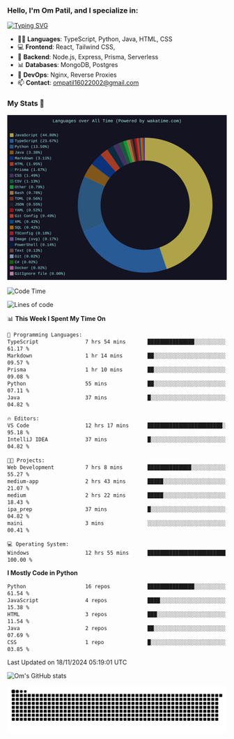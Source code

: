 <h3>Hello, I'm Om Patil, and I specialize in:</h3>

[![Typing SVG](https://readme-typing-svg.demolab.com?font=Fira+Code&pause=1000&color=00F7F6&width=435&lines=Full+Stack+Developer;Node.js+Backend+Developer;React+Frontend+Developer)](https://git.io/typing-svg)

<ul>
  <li>👨‍💻 <strong>Languages</strong>: TypeScript, Python, Java, HTML, CSS</li>
  <li>💻 <strong>Frontend</strong>: React, Tailwind CSS,  </li>
  <li>🦄 <strong>Backend</strong>: Node.js, Express, Prisma, Serverless </li>
  <li>📊 <strong>Databases</strong>: MongoDB, Postgres</li>
  <li>🚀 <strong>DevOps</strong>: Nginx, Reverse Proxies</li>
  <li>📫 <strong>Contact</strong>: <a href="mailto:ompatil16022002@gmail.com">ompatil16022002@gmail.com</a></li>
</ul>


<h3>My Stats 💯</h3>

<img src="wakatime-stats.svg" alt="Wakatime Stats" width="600"/>

<!--  [![Top Langs](https://github-readme-stats.vercel.app/api/top-langs/?username=9OmP&layout=compact&theme=radical)](https://github.com/anuraghazra/github-readme-stats) -->

<!--START_SECTION:waka-->
![Code Time](http://img.shields.io/badge/Code%20Time-106%20hrs%2015%20mins-blue)

![Lines of code](https://img.shields.io/badge/From%20Hello%20World%20I%27ve%20Written-1.5%20million%20lines%20of%20code-blue)

📊 **This Week I Spent My Time On** 

```text
💬 Programming Languages: 
TypeScript               7 hrs 54 mins       ███████████████░░░░░░░░░░   61.17 % 
Markdown                 1 hr 14 mins        ██░░░░░░░░░░░░░░░░░░░░░░░   09.57 % 
Prisma                   1 hr 10 mins        ██░░░░░░░░░░░░░░░░░░░░░░░   09.08 % 
Python                   55 mins             ██░░░░░░░░░░░░░░░░░░░░░░░   07.11 % 
Java                     37 mins             █░░░░░░░░░░░░░░░░░░░░░░░░   04.82 % 

🔥 Editors: 
VS Code                  12 hrs 17 mins      ████████████████████████░   95.18 % 
IntelliJ IDEA            37 mins             █░░░░░░░░░░░░░░░░░░░░░░░░   04.82 % 

🐱‍💻 Projects: 
Web Development          7 hrs 8 mins        ██████████████░░░░░░░░░░░   55.27 % 
medium-app               2 hrs 43 mins       █████░░░░░░░░░░░░░░░░░░░░   21.07 % 
medium                   2 hrs 22 mins       █████░░░░░░░░░░░░░░░░░░░░   18.43 % 
ipa_prep                 37 mins             █░░░░░░░░░░░░░░░░░░░░░░░░   04.82 % 
maini                    3 mins              ░░░░░░░░░░░░░░░░░░░░░░░░░   00.41 % 

💻 Operating System: 
Windows                  12 hrs 55 mins      █████████████████████████   100.00 % 
```

**I Mostly Code in Python** 

```text
Python                   16 repos            ███████████████░░░░░░░░░░   61.54 % 
JavaScript               4 repos             ████░░░░░░░░░░░░░░░░░░░░░   15.38 % 
HTML                     3 repos             ███░░░░░░░░░░░░░░░░░░░░░░   11.54 % 
Java                     2 repos             ██░░░░░░░░░░░░░░░░░░░░░░░   07.69 % 
CSS                      1 repo              █░░░░░░░░░░░░░░░░░░░░░░░░   03.85 % 
```




 Last Updated on 18/11/2024 05:19:01 UTC
<!--END_SECTION:waka-->

![Om's GitHub stats](https://github-readme-stats.vercel.app/api?username=9OmP&show_icons=true&theme=radical)

![snake gif](https://github.com/9OmP/9OmP/blob/output/github-contribution-grid-snake-dark.svg)


